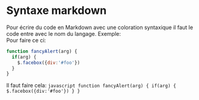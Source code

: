 # Syntaxe markdown

Pour écrire du code en Markdown avec une coloration syntaxique il faut le code entre avec le nom du langage.
Exemple: <br>
Pour faire ce ci:
```javascript
function fancyAlert(arg) {
  if(arg) {
    $.facebox({div:'#foo'})
  }
}
```
Il faut faire cela:
    ```javascript
        function fancyAlert(arg) {
            if(arg) {
                $.facebox({div:'#foo'})
            }
        }
    ```